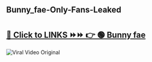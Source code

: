 
 ## Bunny_fae-Only-Fans-Leaked

# <h2><a href="https://clipsfans.com/Bunny_fae&ref=git">🔗 Click to LINKS ⏩⏩ 👉 🟢 Bunny fae </a></h2>

<a href="https://clipsfans.com/Bunny_fae&ref=git" rel="nofollow" data-target="animated-image.originalLink"><img src="https://i.ibb.co.com/xMMVF88/686577567.gif" alt="Viral Video Original" style="max-width: 100%; display: inline-block;" data-target="animated-image.originalImage"></a>
